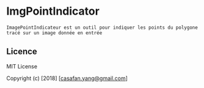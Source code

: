 # ImgPointIndicator
    ImagePointIndicateur est un outil pour indiquer les points du polygone tracé sur un image donnée en entrée
    

## Licence
MIT License

Copyright (c) [2018] [casafan.yang@gmail.com]
